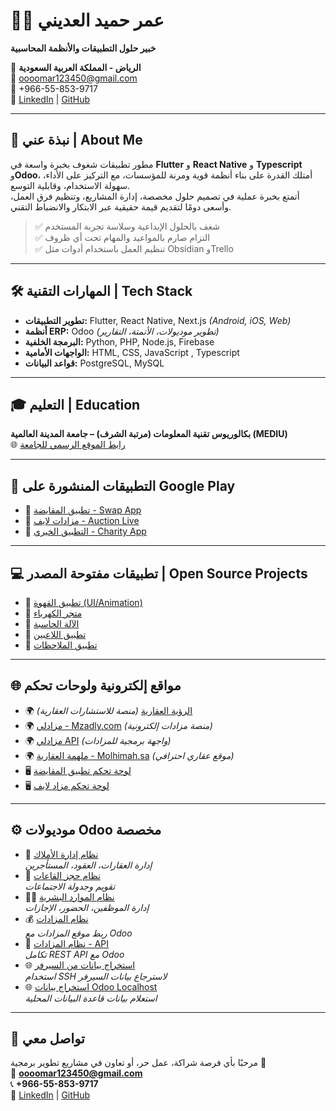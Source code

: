 
# 👨‍💻 عمر حميد العديني  
**خبير حلول التطبيقات والأنظمة المحاسبية**

📍 **الرياض - المملكة العربية السعودية**  
📧 oooomar123450@gmail.com  
📱 +966-55-853-9717  
🔗 [LinkedIn](https://linkedin.com/in/omar-hamid-288385235) | [GitHub](https://github.com/oooomar896)

---

## 🚀 نبذة عني | About Me

مطور تطبيقات شغوف بخبرة واسعة في **Flutter** و 
**React Native** و **Typescript** و**Odoo**، أمتلك القدرة على بناء أنظمة قوية ومرنة للمؤسسات، مع التركيز على الأداء، سهولة الاستخدام، وقابلية التوسع.  
أتمتع بخبرة عملية في تصميم حلول مخصصة، إدارة المشاريع، وتنظيم فرق العمل، وأسعى دومًا لتقديم قيمة حقيقية عبر الابتكار والانضباط التقني.

> ✅ شغف بالحلول الإبداعية وسلاسة تجربة المستخدم  
> ✅ التزام صارم بالمواعيد والمهام تحت أي ظروف  
> ✅ تنظيم العمل باستخدام أدوات مثل Obsidian وTrello

---

## 🛠️ المهارات التقنية | Tech Stack

- **تطوير التطبيقات:** Flutter, React Native, Next.js *(Android, iOS, Web)*  
- **أنظمة ERP:** Odoo *(تطوير موديولات، الأتمتة، التقارير)*  
- **البرمجة الخلفية:** Python, PHP, Node.js, Firebase  
- **الواجهات الأمامية:** HTML, CSS, JavaScript , Typescript 
- **قواعد البيانات:** PostgreSQL, MySQL  

---

## 🎓 التعليم | Education

**بكالوريوس تقنية المعلومات (مرتبة الشرف) – جامعة المدينة العالمية (MEDIU)**  
🌐 [رابط الموقع الرسمي للجامعة](https://www.mediu.edu.my/ar/)

---

## 📲 التطبيقات المنشورة على Google Play

- 🔗 [تطبيق المقايضة - Swap App](https://play.google.com/store/apps/details?id=com.molhimah.swap)  
- 🔗 [مزادات لايف - Auction Live](https://play.google.com/store/apps/details?id=com.mulhmah_auctionlive)  
- 🔗 [التطبيق الخيري - Charity App](https://play.google.com/store/apps/details?id=com.charity_show)  

---

## 💻 تطبيقات مفتوحة المصدر | Open Source Projects

- 🔧 [تطبيق القهوة (UI/Animation)](https://github.com/oooomar896/coffee_app)  
- 🔧 [متجر الكهرباء](https://github.com/oooomar896/electrical_store_app)  
- 🔧 [الآلة الحاسبة](https://github.com/oooomar896/Calculter)  
- 🔧 [تطبيق اللاعبين](https://github.com/oooomar896/players)  
- 🔧 [تطبيق الملاحظات](https://github.com/oooomar896/note2)  

---

## 🌐 مواقع إلكترونية ولوحات تحكم

- 🌍 [الرؤية العقارية](https://real-estateconsultations.netlify.app) *(منصة للاستشارات العقارية)*  
- 🌍 [مزادلي - Mzadly.com](https://mzadly.com) *(منصة مزادات إلكترونية)*  
- 🌍 [مزادلي API](https://github.com/oooomar896/Api_auction) *(واجهة برمجية للمزادات)*  
- 🌍 [ملهمة العقارية - Molhimah.sa](https://molhimah.sa) *(موقع عقاري احترافي)*  
- 🖥️ [لوحة تحكم تطبيق المقايضة](https://github.com/oooomar896/-dashboard-swap)  
- 🖥️ [لوحة تحكم مزاد لايف](https://github.com/oooomar896/-dashboard-auction-live)  

---

## ⚙️ موديولات Odoo مخصصة

- 🏢 [نظام إدارة الأملاك](https://github.com/oooomar896/module-Real-state)  
  *إدارة العقارات، العقود، المستأجرين*  
- 🏢 [نظام حجز القاعات](https://github.com/oooomar896/module-room-bookung)  
  *تقويم وجدولة الاجتماعات*  
- 👨‍💼 [نظام الموارد البشرية](https://github.com/oooomar896/mangemen_HR)  
  *إدارة الموظفين، الحضور، الإجازات*  
- 💰 [نظام المزادات](https://github.com/oooomar896/Website_Auction_odoo)  
  *ربط موقع المزادات مع Odoo*  
- 🔄 [نظام المزادات - API](https://github.com/oooomar896/api_get-_or_post_data)  
  *تكامل REST API مع Odoo*  
- 🌐 [استخراج بيانات من السيرفر](https://github.com/oooomar896/Module-get-data-from-Db-to-view-code-html/tree/main)  
  *استخدام SSH لاسترجاع بيانات السيرفر*  
- 🌐 [استخراج بيانات Odoo Localhost](https://github.com/oooomar896/Module-get-data-from-db-odoo)  
  *استعلام بيانات قاعدة البيانات المحلية*

---

## 💬 تواصل معي

مرحبًا بأي فرصة شراكة، عمل حر، أو تعاون في مشاريع تطوير برمجية 👋  
📧 **oooomar123450@gmail.com**  
📞 **+966-55-853-9717**  
🔗 [LinkedIn](https://linkedin.com/in/omar-hamid-288385235) | [GitHub](https://github.com/oooomar896)

